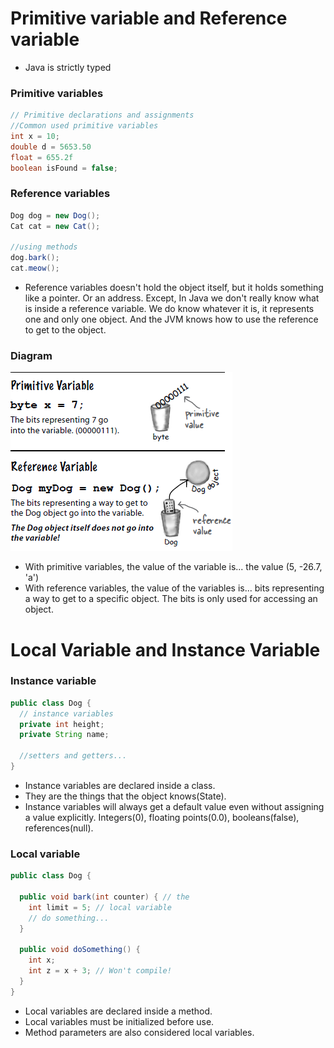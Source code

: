 # Primitive variable and Reference variable

- Java is strictly typed

### Primitive variables

```java
// Primitive declarations and assignments
//Common used primitive variables
int x = 10;
double d = 5653.50
float = 655.2f
boolean isFound = false;
```

### Reference variables

```java
Dog dog = new Dog();
Cat cat = new Cat();

//using methods
dog.bark();
cat.meow();
```
- Reference variables doesn't hold the object itself, but it holds something like a pointer. Or an address. 
Except, In Java we don't really know what is inside a reference variable. We do know whatever it is, it represents 
one and only one object. And the JVM knows how to use the reference to get to the object.

### Diagram

![](../img/java/primitiveReference.PNG)
- With primitive variables, the value of the variable is... the value (5, -26.7, 'a')
- With reference variables, the value of the variables is... bits representing a way to get to a specific object. The bits 
is only used for accessing an object.

# Local Variable and Instance Variable

### Instance variable

```java
public class Dog {
  // instance variables
  private int height;
  private String name;
  
  //setters and getters...
}
```
- Instance variables are declared inside a class.
- They are the things that the object knows(State).
- Instance variables will always get a default value even without assigning a value explicitly. Integers(0), floating points(0.0), booleans(false), references(null).

### Local variable

```java
public class Dog {
  
  public void bark(int counter) { // the 
    int limit = 5; // local variable
    // do something...
  }
  
  public void doSomething() {
    int x;
    int z = x + 3; // Won't compile!
  }
}
```
- Local variables are declared inside a method.
- Local variables must be initialized before use.
- Method parameters are also considered local variables.

